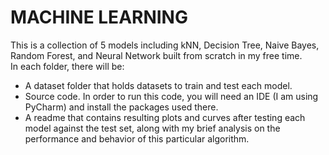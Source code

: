 # MACHINE LEARNING
This is a collection of 5 models including kNN, Decision Tree, Naive Bayes, Random Forest, and Neural Network built from scratch in my free time.  
In each folder, there will be:  
- A dataset folder that holds datasets to train and test each model.  
- Source code. In order to run this code, you will need an IDE (I am using PyCharm) and install the packages used there.
- A readme that contains resulting plots and curves after testing each model against the test set, along with my brief analysis on the performance and behavior of this particular algorithm.  


